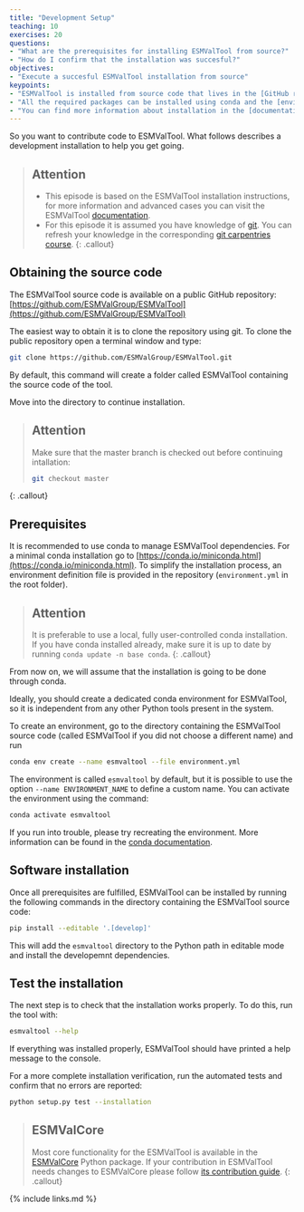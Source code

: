 ```yaml
---
title: "Development Setup"
teaching: 10
exercises: 20
questions:
- "What are the prerequisites for installing ESMValTool from source?"
- "How do I confirm that the installation was succesful?"
objectives:
- "Execute a succesful ESMValTool installation from source"
keypoints:
- "ESMValTool is installed from source code that lives in the [GitHub repository](https://github.com/ESMValGroup/ESMValTool)"
- "All the required packages can be installed using conda and the [environment.yml file](https://github.com/ESMValGroup/ESMValTool/blob/master/environment.yml)"
- "You can find more information about installation in the [documentation](https://esmvaltool.readthedocs.io/en/latest/getting_started/install.html)"
---
```


So you want to contribute code to ESMValTool. What follows describes a development installation to help you get going.

> ## Attention
>
> -   This episode is based on the ESMValTool installation instructions, for more information and advanced cases you can visit the  ESMValTool [documentation](https://esmvaltool.readthedocs.io/en/latest/getting_started/install.html). 
> -   For this episode it is assumed you have knowledge of [git](https://git-scm.com/). You can refresh your knowledge in the corresponding [git carpentries course](http://swcarpentry.github.io/git-novice/). 
{: .callout}

## Obtaining the source code

The ESMValTool source code is available on a public GitHub repository:
[https://github.com/ESMValGroup/ESMValTool](https://github.com/ESMValGroup/ESMValTool)

The easiest way to obtain it is to clone the repository using git. 
To clone the public repository open a terminal window and type:

~~~bash
git clone https://github.com/ESMValGroup/ESMValTool.git
~~~

By default, this command will create a folder called ESMValTool containing the
source code of the tool. 

Move into the directory to continue installation. 

> ## Attention
> 
> Make sure that the master branch is checked out before continuing intallation:
> ~~~bash
> git checkout master
> ~~~ 
{: .callout}

## Prerequisites

It is recommended to use conda to manage ESMValTool dependencies.
For a minimal conda installation go to [https://conda.io/miniconda.html](https://conda.io/miniconda.html). To
simplify the installation process, an environment definition file is provided
in the repository (``environment.yml`` in the root folder).

> ## Attention
> It is preferable to use a local, fully user-controlled conda installation.
> If you have conda installed already, make sure it is up to date by running ``conda update -n base conda``.
{: .callout}

From now on, we will assume that the installation is going to be done through
conda.

Ideally, you should create a dedicated conda environment for ESMValTool, so it is
independent from any other Python tools present in the system.

To create an environment, go to the directory containing the ESMValTool source
code (called ESMValTool if you did not choose a different name) and run

~~~bash
conda env create --name esmvaltool --file environment.yml
~~~

The environment is called ``esmvaltool`` by default, but it is possible to use
the option ``--name ENVIRONMENT_NAME`` to define a custom name. You can activate
the environment using the command:

~~~bash
conda activate esmvaltool
~~~

If you run into trouble, please try recreating the environment. More information can be found in the [conda documentation](https://docs.conda.io/en/latest/).

## Software installation

Once all prerequisites are fulfilled, ESMValTool can be installed by running
the following commands in the directory containing the ESMValTool source code:

~~~bash
pip install --editable '.[develop]'
~~~

This will add the `esmvaltool` directory to the Python path in editable mode and install the developemnt dependencies.

## Test the installation

The next step is to check that the installation works properly.
To do this, run the tool with:

~~~bash
esmvaltool --help
~~~

If everything was installed properly, ESMValTool should have printed a
help message to the console.

For a more complete installation verification, run the automated tests and
confirm that no errors are reported:

~~~bash
python setup.py test --installation
~~~

> ## ESMValCore
>
> Most core functionality for the ESMValTool is available in the [ESMValCore](https://github.com/ESMValGroup/ESMValCore) Python package.
> If your contribution in ESMValTool needs changes to ESMValCore please follow [its contribution guide](https://github.com/ESMValGroup/ESMValCore/blob/master/CONTRIBUTING.md).
{: .callout}

{% include links.md %}
